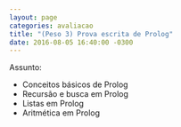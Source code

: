 ```yaml
---
layout: page
categories: avaliacao
title: "(Peso 3) Prova escrita de Prolog"
date: 2016-08-05 16:40:00 -0300
---
```


Assunto:

- Conceitos básicos de Prolog
- Recursão e busca em Prolog
- Listas em Prolog
- Aritmética em Prolog